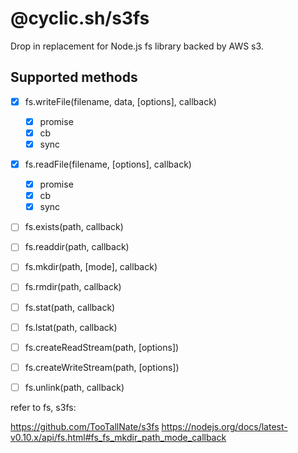 # @cyclic.sh/s3fs

Drop in replacement for Node.js fs library backed by AWS s3.


## Supported methods
- [x] fs.writeFile(filename, data, [options], callback)
  - [x] promise
  - [x] cb
  - [x] sync
- [x] fs.readFile(filename, [options], callback)
  - [x] promise
  - [x] cb
  - [x] sync
- [ ] fs.exists(path, callback)
- [ ] fs.readdir(path, callback)
- [ ] fs.mkdir(path, [mode], callback)
- [ ] fs.rmdir(path, callback)
- [ ] fs.stat(path, callback)
- [ ] fs.lstat(path, callback)
- [ ] fs.createReadStream(path, [options])
- [ ] fs.createWriteStream(path, [options])
- [ ] fs.unlink(path, callback)



refer to fs, s3fs:

https://github.com/TooTallNate/s3fs
https://nodejs.org/docs/latest-v0.10.x/api/fs.html#fs_fs_mkdir_path_mode_callback